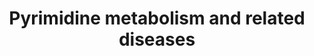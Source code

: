 ---
annotations:
- id: PW:0001605
  parent: disease pathway
  type: Pathway Ontology
  value: orotic aciduria 1 pathway
- id: PW:0001603
  parent: disease pathway
  type: Pathway Ontology
  value: beta-ureidopropionase deficiency pathway
- id: DOID:0050833
  parent: genetic disease
  type: Disease Ontology
  value: orotic aciduria
- id: DOID:0050832
  parent: genetic disease
  type: Disease Ontology
  value: pyrimidine metabolic disorder
- id: PW:0000013
  parent: disease pathway
  type: Pathway Ontology
  value: disease pathway
- id: PW:0000032
  parent: classic metabolic pathway
  type: Pathway Ontology
  value: pyrimidine metabolic pathway
- id: PW:0001776
  parent: disease pathway
  type: Pathway Ontology
  value: inborn error of purine-pyrimidine metabolism pathway
- id: PW:0002210
  parent: disease pathway
  type: Pathway Ontology
  value: dihydropyrimidine dehydrogenase deficiency pathway
- id: DOID:14218
  parent: genetic disease
  type: Disease Ontology
  value: dihydropyrimidine dehydrogenase deficiency
authors:
- Roel
- DeSl
- Egonw
- Mkutmon
- IreneHemel
- MaintBot
- Fehrhart
- Finterly
- Eweitz
- Ddigles
citedin:
- link: PMC8155553
  title: 'Heterogeneity

    of Lipid and Protein Cartilage Profiles

    Associated with Human Osteoarthritis with or without Type 2 Diabetes

    Mellitus (2021)'
- link: PMC8099445
  title: Identification of high‐dimensional omics‐derived predictors for tumor growth
    dynamics using machine learning and pharmacometric modeling (2021)
- link: PMC11902603
  title: Exome-wide association analysis identifies novel risk loci for alcohol-associated
    hepatitis (2024)
communities:
- IEM
- RareDiseases
description: Overview of pyrimidine metabolism and related diseases. Pyrimidine metabolism
  is important for the synthesis of thymine, cytosine and uracil, some of the building
  blocks for DNA and RNA and they also have functions in signal transduction and energy
  transport. The pathway can be split up in 3 parts, one is the de novo synthesis
  of pyrimidines, starting with glutamine and ending at UMP. From here the UMP can
  either be used in the nucleic acid synthesis (up) or broken down to Beta-alanine
  or (S)-beta-aminoisobutyrate. Disorders in the metabolism of pyrimidine are mostly
  caused by enzyme defects (highlighted in pink, one disease is depicted in orange,
  since there appears to be no clinical difference between type 2 and 1 of orotic
  aciduria, therefore researchers believe that type 2 does not exist officially).
  The clinical presentation of pyrimidine disorders is very diverse, because of the
  diversity in biological function. The severity of the disorder is determined by
  the severity of the defect and the function of the normal enzyme.   Metabolic markers
  are highlighted in dark purple. Complexes mentioned in pathway are pictured in bottom
  left corner. The link to the Urea cycle is depicted for clarity.  This pathway was
  inspired by Chapter 41 of the book of Blau (ISBN 3642403360 (978-3642403361)).
last-edited: 2025-07-08
ndex: f2b4959f-8b69-11eb-9e72-0ac135e8bacf
organisms:
- Homo sapiens
redirect_from:
- /index.php/Pathway:WP4225
- /instance/WP4225
- /instance/WP4225_r139817
revision: r139817
schema-jsonld:
- '@context': https://schema.org/
  '@id': https://wikipathways.github.io/pathways/WP4225.html
  '@type': Dataset
  creator:
    '@type': Organization
    name: WikiPathways
  description: Overview of pyrimidine metabolism and related diseases. Pyrimidine
    metabolism is important for the synthesis of thymine, cytosine and uracil, some
    of the building blocks for DNA and RNA and they also have functions in signal
    transduction and energy transport. The pathway can be split up in 3 parts, one
    is the de novo synthesis of pyrimidines, starting with glutamine and ending at
    UMP. From here the UMP can either be used in the nucleic acid synthesis (up) or
    broken down to Beta-alanine or (S)-beta-aminoisobutyrate. Disorders in the metabolism
    of pyrimidine are mostly caused by enzyme defects (highlighted in pink, one disease
    is depicted in orange, since there appears to be no clinical difference between
    type 2 and 1 of orotic aciduria, therefore researchers believe that type 2 does
    not exist officially). The clinical presentation of pyrimidine disorders is very
    diverse, because of the diversity in biological function. The severity of the
    disorder is determined by the severity of the defect and the function of the normal
    enzyme.   Metabolic markers are highlighted in dark purple. Complexes mentioned
    in pathway are pictured in bottom left corner. The link to the Urea cycle is depicted
    for clarity.  This pathway was inspired by Chapter 41 of the book of Blau (ISBN
    3642403360 (978-3642403361)).
  keywords:
  - (S)-Beta-aminoisobutyrate
  - + PRPP
  - 2-Deoxyuridine
  - ABAT
  - ACT
  - AGXT2
  - Acetyl-CoA
  - Aspartate
  - Beta-alanine
  - CAD-complex
  - CDP
  - CMP
  - CPS1
  - CPS2
  - CTP
  - Carbamoyl-phosphate
  - Carbamoylaspartate
  - Citrulline
  - CoQ10
  - CoQ10 - H2 (reduced)
  - Cytidine
  - D-methylmalonatesemialdehyde
  - DHO
  - DHODH
  - DHP
  - DPD
  - Dihydroorotate
  - Dihydrothymine
  - Dihydrouracil
  - GLS2
  - Glutamate
  - Glutamine
  - HCO3-
  - L-BAIBA
  - L-Valine
  - L-methylmalonatesemialdehyde
  - MMSDH
  - Malonate semialdehyde
  - N-Carbamoyl-beta-alanine
  - N-Carbamyl-beta-aminoisobutyric acid
  - NH4+
  - OMP
  - OMPDC
  - OPRT
  - OTC
  - Ornithine
  - Orotate
  - Orotidine
  - PRPP
  - Propionyl-CoA
  - RR
  - RRM1
  - RRM2
  - RRM2B
  - TK2
  - TP
  - TS
  - Thymidine
  - Thymine
  - UDP
  - UMP
  - UMPH
  - UMPH1
  - UMPH2
  - UMPS-complex
  - UP
  - UTP
  - Uracil
  - Uridine
  - beta-alanine-pyruvate transaminase
  - dTMP
  - dUDP
  - dUMP
  license: CC0
  name: Pyrimidine metabolism and related diseases
seo: CreativeWork
title: Pyrimidine metabolism and related diseases
wpid: WP4225
---